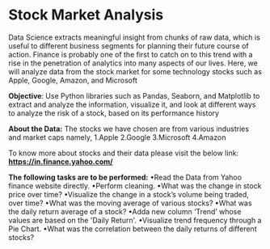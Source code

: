 # Stock Market Analysis

Data Science extracts meaningful insight from chunks of raw data, which is useful to different business segments for planning their future course of action.
Finance is probably one of the first to catch on to this trend with a rise in the penetration of analytics into many aspects of our lives.
Here, we will analyze data from the stock market for some technology stocks such as Apple, Google, Amazon, and Microsoft

**Objective**:
Use Python libraries such as Pandas, Seaborn, and Matplotlib to extract and analyze the information, visualize it, and look at different ways to analyze the risk of a stock, based on its performance history

**About the Data:**
The stocks we have chosen are from various industries and market caps namely,
1.Apple
2.Google
3.Microsoft
4.Amazon

To know more about stocks and their data please visit the below link: **<https://in.finance.yahoo.com/>**

**The following tasks are to be performed:**
•Read the Data from Yahoo finance website directly.
•Perform cleaning.
•What was the change in stock price over time?
•Visualize the change in a stock’s volume being traded, over time?
•What was the moving average of various stocks?
•What was the daily return average of a stock?
•Adda new column ‘Trend’ whose values are based on the 'Daily Return'.
•Visualize trend frequency through a Pie Chart.
•What was the correlation between the daily returns of different stocks?
